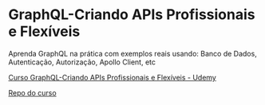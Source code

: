 # GraphQL-Criando APIs Profissionais e Flexíveis
 Aprenda GraphQL na prática com exemplos reais usando: Banco de Dados, Autenticação, Autorização, Apollo Client, etc

[Curso GraphQL-Criando APIs Profissionais e Flexíveis - Udemy](https://www.udemy.com/course/graphql-criando-apis-profissionais-e-flexiveis/learn/lecture/14365438?components=deal_badge%2Cdiscount_expiration%2Cgift_this_course%2Cprice_text%2Cpurchase%2Credeem_coupon%2Cslider_menu%2Ccacheable_deal_badge%2Ccacheable_discount_expiration%2Ccacheable_price_text%2Ccacheable_buy_button%2Cbuy_button%2Cbuy_for_team%2Ccacheable_purchase_text%2Ccacheable_add_to_cart%2Cmoney_back_guarantee%2Cinstructor_links%2Ctop_companies_notice%2Ccurated_for_ufb_notice%2Csidebar_container#overview)

[Repo do curso](https://github.com/cod3rcursos/curso-graphql)